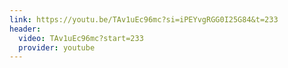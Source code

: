 ```yaml
---
link: https://youtu.be/TAv1uEc96mc?si=iPEYvgRGG0I25G84&t=233
header:
  video: TAv1uEc96mc?start=233
  provider: youtube
---
```

